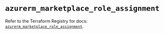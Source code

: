 # `azurerm_marketplace_role_assignment`

Refer to the Terraform Registry for docs: [`azurerm_marketplace_role_assignment`](https://registry.terraform.io/providers/hashicorp/azurerm/3.96.0/docs/resources/marketplace_role_assignment).
